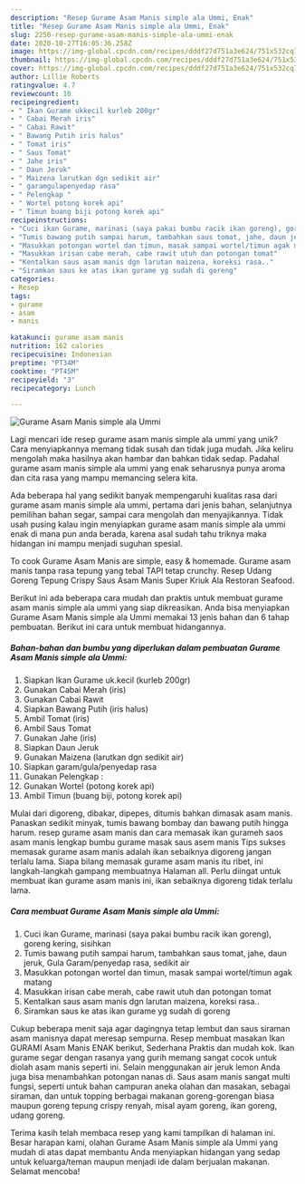 ```yaml
---
description: "Resep Gurame Asam Manis simple ala Ummi, Enak"
title: "Resep Gurame Asam Manis simple ala Ummi, Enak"
slug: 2250-resep-gurame-asam-manis-simple-ala-ummi-enak
date: 2020-10-27T16:05:36.258Z
image: https://img-global.cpcdn.com/recipes/dddf27d751a3e624/751x532cq70/gurame-asam-manis-simple-ala-ummi-foto-resep-utama.jpg
thumbnail: https://img-global.cpcdn.com/recipes/dddf27d751a3e624/751x532cq70/gurame-asam-manis-simple-ala-ummi-foto-resep-utama.jpg
cover: https://img-global.cpcdn.com/recipes/dddf27d751a3e624/751x532cq70/gurame-asam-manis-simple-ala-ummi-foto-resep-utama.jpg
author: Lillie Roberts
ratingvalue: 4.7
reviewcount: 10
recipeingredient:
- " Ikan Gurame ukkecil kurleb 200gr"
- " Cabai Merah iris"
- " Cabai Rawit"
- " Bawang Putih iris halus"
- " Tomat iris"
- " Saus Tomat"
- " Jahe iris"
- " Daun Jeruk"
- " Maizena larutkan dgn sedikit air"
- " garamgulapenyedap rasa"
- " Pelengkap "
- " Wortel potong korek api"
- " Timun buang biji potong korek api"
recipeinstructions:
- "Cuci ikan Gurame, marinasi (saya pakai bumbu racik ikan goreng), goreng kering, sisihkan"
- "Tumis bawang putih sampai harum, tambahkan saus tomat, jahe, daun jeruk, Gula Garam/penyedap rasa, sedikit air"
- "Masukkan potongan wortel dan timun, masak sampai wortel/timun agak matang"
- "Masukkan irisan cabe merah, cabe rawit utuh dan potongan tomat"
- "Kentalkan saus asam manis dgn larutan maizena, koreksi rasa.."
- "Siramkan saus ke atas ikan gurame yg sudah di goreng"
categories:
- Resep
tags:
- gurame
- asam
- manis

katakunci: gurame asam manis 
nutrition: 162 calories
recipecuisine: Indonesian
preptime: "PT34M"
cooktime: "PT45M"
recipeyield: "3"
recipecategory: Lunch

---
```



![Gurame Asam Manis simple ala Ummi](https://img-global.cpcdn.com/recipes/dddf27d751a3e624/751x532cq70/gurame-asam-manis-simple-ala-ummi-foto-resep-utama.jpg)

Lagi mencari ide resep gurame asam manis simple ala ummi yang unik? Cara menyiapkannya memang tidak susah dan tidak juga mudah. Jika keliru mengolah maka hasilnya akan hambar dan bahkan tidak sedap. Padahal gurame asam manis simple ala ummi yang enak seharusnya punya aroma dan cita rasa yang mampu memancing selera kita.

Ada beberapa hal yang sedikit banyak mempengaruhi kualitas rasa dari gurame asam manis simple ala ummi, pertama dari jenis bahan, selanjutnya pemilihan bahan segar, sampai cara mengolah dan menyajikannya. Tidak usah pusing kalau ingin menyiapkan gurame asam manis simple ala ummi enak di mana pun anda berada, karena asal sudah tahu triknya maka hidangan ini mampu menjadi suguhan spesial.

To cook Gurame Asam Manis are simple, easy &amp; homemade. Gurame asam manis tanpa rasa tepung yang tebal TAPI tetap crunchy. Resep Udang Goreng Tepung Crispy Saus Asam Manis Super Kriuk Ala Restoran Seafood.


Berikut ini ada beberapa cara mudah dan praktis untuk membuat gurame asam manis simple ala ummi yang siap dikreasikan. Anda bisa menyiapkan Gurame Asam Manis simple ala Ummi memakai 13 jenis bahan dan 6 tahap pembuatan. Berikut ini cara untuk membuat hidangannya.

<!--inarticleads1-->

##### Bahan-bahan dan bumbu yang diperlukan dalam pembuatan Gurame Asam Manis simple ala Ummi:

1. Siapkan  Ikan Gurame uk.kecil (kurleb 200gr)
1. Gunakan  Cabai Merah (iris)
1. Gunakan  Cabai Rawit
1. Siapkan  Bawang Putih (iris halus)
1. Ambil  Tomat (iris)
1. Ambil  Saus Tomat
1. Gunakan  Jahe (iris)
1. Siapkan  Daun Jeruk
1. Gunakan  Maizena (larutkan dgn sedikit air)
1. Siapkan  garam/gula/penyedap rasa
1. Gunakan  Pelengkap :
1. Gunakan  Wortel (potong korek api)
1. Ambil  Timun (buang biji, potong korek api)


Mulai dari digoreng, dibakar, dipepes, ditumis bahkan dimasak asam manis. Panaskan sedikit minyak, tumis bawang bombay dan bawang putih hingga harum. resep gurame asam manis dan cara memasak ikan gurameh saos asam manis lengkap bumbu gurame masak saus asem manis Tips sukses memasak gurame asam manis adalah ikan sebaiknya digoreng jangan terlalu lama. Siapa bilang memasak gurame asam manis itu ribet, ini langkah-langkah gampang membuatnya Halaman all. Perlu diingat untuk membuat ikan gurame asam manis ini, ikan sebaiknya digoreng tidak terlalu lama. 

<!--inarticleads2-->

##### Cara membuat Gurame Asam Manis simple ala Ummi:

1. Cuci ikan Gurame, marinasi (saya pakai bumbu racik ikan goreng), goreng kering, sisihkan
1. Tumis bawang putih sampai harum, tambahkan saus tomat, jahe, daun jeruk, Gula Garam/penyedap rasa, sedikit air
1. Masukkan potongan wortel dan timun, masak sampai wortel/timun agak matang
1. Masukkan irisan cabe merah, cabe rawit utuh dan potongan tomat
1. Kentalkan saus asam manis dgn larutan maizena, koreksi rasa..
1. Siramkan saus ke atas ikan gurame yg sudah di goreng


Cukup beberapa menit saja agar dagingnya tetap lembut dan saus siraman asam manisnya dapat meresap sempurna. Resep membuat masakan Ikan GURAMI Asam Manis ENAK berikut, Sederhana Praktis dan mudah kok. Ikan gurame segar dengan rasanya yang gurih memang sangat cocok untuk diolah asam manis seperti ini. Selain menggunakan air jeruk lemon Anda juga bisa menambahkan potongan nanas di. Saus asam manis sangat multi fungsi, seperti untuk bahan campuran aneka olahan dan masakan, sebagai siraman, dan untuk topping berbagai makanan goreng-gorengan biasa maupun goreng tepung crispy renyah, misal ayam goreng, ikan goreng, udang goreng. 

Terima kasih telah membaca resep yang kami tampilkan di halaman ini. Besar harapan kami, olahan Gurame Asam Manis simple ala Ummi yang mudah di atas dapat membantu Anda menyiapkan hidangan yang sedap untuk keluarga/teman maupun menjadi ide dalam berjualan makanan. Selamat mencoba!
